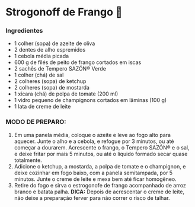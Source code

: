 # Strogonoff de Frango :chicken:

### Ingredientes

- 1 colher (sopa) de azeite de oliva
- 2 dentes de alho espremidos
- 1 cebola média picada
- 600 g de filés de peito de frango cortados em iscas
- 2 sachês de Tempero SAZÓN® Verde
- 1 colher (chá) de sal
- 2 colheres (sopa) de ketchup
- 2 colheres (sopa) de mostarda
- 1 xícara (chá) de polpa de tomate (200 ml)
- 1 vidro pequeno de champignons cortados em lâminas (100 g)
- 1 lata de creme de leite

### MODO DE PREPARO:

1. Em uma panela média, coloque o azeite e leve ao fogo alto para aquecer.
Junte o alho e a cebola, e refogue por 3 minutos, ou até começar a
dourarem. Acrescente o frango, o Tempero SAZÓN® e o sal, e deixe fritar
por mais 5 minutos, ou até o líquido formado secar quase totalmente.
2. Adicione o ketchup, a mostarda, a polpa de tomate e o champignon, e
deixe cozinhar em fogo baixo, com a panela semitampada, por 5 minutos.
Junte o creme de leite e mexa bem até ficar homogêneo.
3. Retire do fogo e sirva o estrogonofe de frango acompanhado de arroz
branco e batata palha.
**DICA:**
Depois de acrescentar o creme de leite, não deixe a preparação ferver para
não correr o risco de talhar.